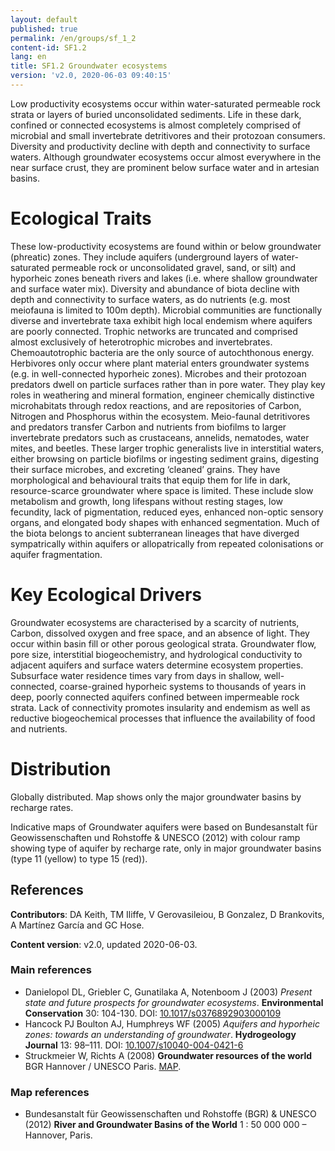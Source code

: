 ```yaml
---
layout: default
published: true
permalink: /en/groups/sf_1_2
content-id: SF1.2
lang: en
title: SF1.2 Groundwater ecosystems
version: 'v2.0, 2020-06-03 09:40:15'
---
```


Low productivity ecosystems occur within water-saturated permeable rock strata or layers of buried unconsolidated sediments. Life in these dark, confined or connected ecosystems is almost completely comprised of microbial and small invertebrate detritivores and their protozoan consumers. Diversity and productivity decline with depth and connectivity to surface waters. Although groundwater ecosystems occur almost everywhere in the near surface crust, they are prominent below surface water and in artesian basins.

# Ecological Traits
 
These low-productivity ecosystems are found within or below groundwater (phreatic) zones. They include aquifers (underground layers of water-saturated permeable rock or unconsolidated gravel, sand, or silt) and hyporheic zones beneath rivers and lakes (i.e. where shallow groundwater and surface water mix). Diversity and abundance of biota decline with depth and connectivity to surface waters, as do nutrients (e.g. most meiofauna is limited to 100m depth). Microbial communities are functionally diverse and invertebrate taxa exhibit high local endemism where aquifers are poorly connected. Trophic networks are truncated and comprised almost exclusively of heterotrophic microbes and invertebrates. Chemoautotrophic bacteria are the only source of autochthonous energy. Herbivores only occur where plant material enters groundwater systems (e.g. in well-connected hyporheic zones). Microbes and their protozoan predators dwell on particle surfaces rather than in pore water. They play key roles in weathering and mineral formation, engineer chemically distinctive microhabitats through redox reactions, and are repositories of Carbon, Nitrogen and Phosphorus within the ecosystem. Meio-faunal detritivores and predators transfer Carbon and nutrients from biofilms to larger invertebrate predators such as crustaceans, annelids, nematodes, water mites, and beetles. These larger trophic generalists live in interstitial waters, either browsing on particle biofilms or ingesting sediment grains, digesting their surface microbes, and excreting ‘cleaned’ grains. They have morphological and behavioural traits that equip them for life in dark, resource-scarce groundwater where space is limited. These include slow metabolism and growth, long lifespans without resting stages, low fecundity, lack of pigmentation, reduced eyes, enhanced non-optic sensory organs, and elongated body shapes with enhanced segmentation. Much of the biota belongs to ancient subterranean lineages that have diverged sympatrically within aquifers or allopatrically from repeated colonisations or aquifer fragmentation.
 
# Key Ecological Drivers
 
Groundwater ecosystems are characterised by a scarcity of nutrients, Carbon, dissolved oxygen and free space, and an absence of light. They occur within basin fill or other porous geological strata. Groundwater flow, pore size, interstitial biogeochemistry, and hydrological conductivity to adjacent aquifers and surface waters determine ecosystem properties. Subsurface water residence times vary from days in shallow, well-connected, coarse-grained hyporheic systems to thousands of years in deep, poorly connected aquifers confined between impermeable rock strata. Lack of connectivity promotes insularity and endemism as well as reductive biogeochemical processes that influence the availability of food and nutrients.
 
# Distribution
 
Globally distributed. Map shows only the major groundwater basins by recharge rates.

Indicative maps of Groundwater aquifers were based on Bundesanstalt für Geowissenschaften und Rohstoffe & UNESCO (2012) with colour ramp showing type of aquifer by recharge rate, only in major groundwater basins (type 11 (yellow) to type 15 (red)).

## References

**Contributors**: DA Keith, TM Iliffe, V Gerovasileiou, B Gonzalez, D Brankovits, A Martínez García and GC Hose.

**Content version**: v2.0, updated 2020-06-03.

### Main references
* Danielopol DL, Griebler C, Gunatilaka A, Notenboom J  (2003) *Present state and future prospects for groundwater ecosystems*. **Environmental Conservation** 30: 104-130. DOI: [10.1017/s0376892903000109](http://doi.org/10.1017/s0376892903000109)
* Hancock PJ Boulton AJ, Humphreys WF  (2005) *Aquifers and hyporheic zones: towards an understanding of groundwater*. **Hydrogeology Journal** 13: 98–111. DOI: [10.1007/s10040-004-0421-6](http://doi.org/10.1007/s10040-004-0421-6)
* Struckmeier W, Richts A  (2008) **Groundwater resources of the world** BGR Hannover / UNESCO Paris. [MAP](https://groundwaterportal.net/sites/default/files/GroundwaterResources%26TBAsMap_WHYMAP.pdf).

### Map references
* Bundesanstalt für Geowissenschaften und Rohstoffe (BGR) & UNESCO (2012) **River and Groundwater Basins of the World** 1 : 50 000 000 – Hannover, Paris.
